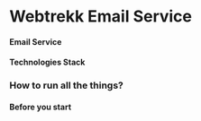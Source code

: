 # Webtrekk Email Service #


#### Email Service ###


#### Technologies Stack ###


### How to run all the things? ##

#### Before you start #
